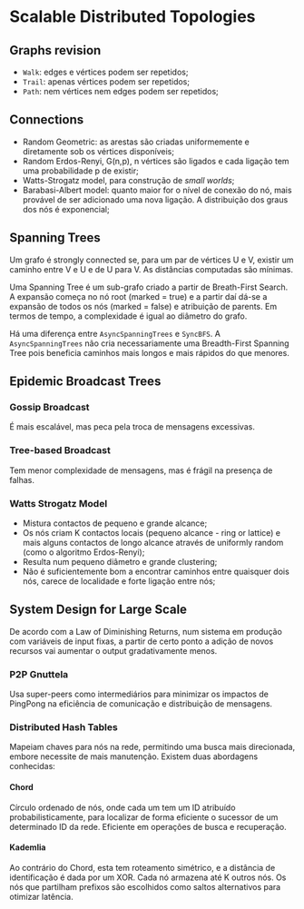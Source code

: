 # Scalable Distributed Topologies

## Graphs revision

- `Walk`: edges e vértices podem ser repetidos;
- `Trail`: apenas vértices podem ser repetidos;
- `Path`: nem vértices nem edges podem ser repetidos;

## Connections

- Random Geometric: as arestas são criadas uniformemente e diretamente sob os vértices disponíveis;
- Random Erdos-Renyi, G(n,p), n vértices são ligados e cada ligação tem uma probabilidade p de existir;
- Watts-Strogatz model, para construção de *small worlds*;
- Barabasi-Albert model: quanto maior for o nível de conexão do nó, mais provável de ser adicionado uma nova ligação. A distribuição dos graus dos nós é exponencial;

## Spanning Trees

Um grafo é strongly connected se, para um par de vértices U e V, existir um caminho entre V e U e de U para V. As distâncias computadas são mínimas.

Uma Spanning Tree é um sub-grafo criado a partir de Breath-First Search. A expansão começa no nó root (marked = true) e a partir daí dá-se a expansão de todos os nós (marked = false) e atribuição de parents. Em termos de tempo, a complexidade é igual ao diâmetro do grafo.

Há uma diferença entre `AsyncSpanningTrees` e `SyncBFS`. A `AsyncSpanningTrees` não cria necessariamente uma Breadth-First Spanning Tree pois beneficia caminhos mais longos e mais rápidos do que menores.

## Epidemic Broadcast Trees

### Gossip Broadcast

É mais escalável, mas peca pela troca de mensagens excessivas.

### Tree-based Broadcast

Tem menor complexidade de mensagens, mas é frágil na presença de falhas.

### Watts Strogatz Model

- Mistura contactos de pequeno e grande alcance;
- Os nós criam K contactos locais (pequeno alcance - ring or lattice) e mais alguns contactos de longo alcance através de uniformly random (como o algoritmo Erdos-Renyi);
- Resulta num pequeno diâmetro e grande clustering;
- Não é suficientemente bom a encontrar caminhos entre quaisquer dois nós, carece de localidade e forte ligação entre nós;

## System Design for Large Scale

De acordo com a Law of Diminishing Returns, num sistema em produção com variáveis de input fixas, a partir de certo ponto a adição de novos recursos vai aumentar o output gradativamente menos.

### P2P Gnuttela

Usa super-peers como intermediários para minimizar os impactos de PingPong na eficiência de comunicação e distribuição de mensagens.

### Distributed Hash Tables

Mapeiam chaves para nós na rede, permitindo uma busca mais direcionada, embore necessite de mais manutenção. Existem duas abordagens conhecidas:

#### Chord

Círculo ordenado de nós, onde cada um tem um ID atribuído probabilisticamente, para localizar de forma eficiente o sucessor de um determinado ID da rede. Eficiente em operações de busca e recuperação.

#### Kademlia

Ao contrário do Chord, esta tem roteamento simétrico, e a distância de identificação é dada por um XOR. Cada nó armazena até K outros nós. Os nós que partilham prefixos são escolhidos como saltos alternativos para otimizar latência.